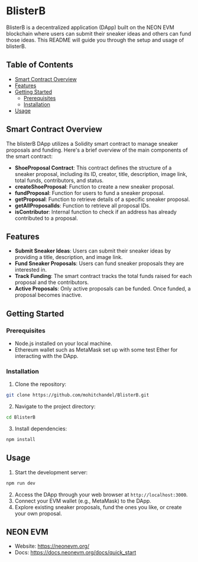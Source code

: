 # BlisterB

BlisterB is a decentralized application (DApp) built on the NEON EVM blockchain where users can submit their sneaker ideas and others can fund those ideas. This README will guide you through the setup and usage of blisterB.

## Table of Contents

- [Smart Contract Overview](#smart-contract-overview)
- [Features](#features)
- [Getting Started](#getting-started)
  - [Prerequisites](#prerequisites)
  - [Installation](#installation)
- [Usage](#usage)

## Smart Contract Overview

The blisterB DApp utilizes a Solidity smart contract to manage sneaker proposals and funding. Here's a brief overview of the main components of the smart contract:

- **ShoeProposal Contract**: This contract defines the structure of a sneaker proposal, including its ID, creator, title, description, image link, total funds, contributors, and status.
- **createShoeProposal**: Function to create a new sneaker proposal.
- **fundProposal**: Function for users to fund a sneaker proposal.
- **getProposal**: Function to retrieve details of a specific sneaker proposal.
- **getAllProposalIds**: Function to retrieve all proposal IDs.
- **isContributor**: Internal function to check if an address has already contributed to a proposal.

## Features

- **Submit Sneaker Ideas**: Users can submit their sneaker ideas by providing a title, description, and image link.
- **Fund Sneaker Proposals**: Users can fund sneaker proposals they are interested in.
- **Track Funding**: The smart contract tracks the total funds raised for each proposal and the contributors.
- **Active Proposals**: Only active proposals can be funded. Once funded, a proposal becomes inactive.

## Getting Started

### Prerequisites

- Node.js installed on your local machine.
- Ethereum wallet such as MetaMask set up with some test Ether for interacting with the DApp.

### Installation

1. Clone the repository:

```bash
git clone https://github.com/mohitchandel/BlisterB.git
```

2. Navigate to the project directory:

```bash
cd BlisterB
```

3. Install dependencies:

```bash
npm install
```

## Usage

1. Start the development server:

```bash
npm run dev
```

2. Access the DApp through your web browser at `http://localhost:3000`.
3. Connect your EVM wallet (e.g., MetaMask) to the DApp.
4. Explore existing sneaker proposals, fund the ones you like, or create your own proposal.

## NEON EVM

- Website: https://neonevm.org/
- Docs: https://docs.neonevm.org/docs/quick_start
